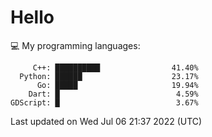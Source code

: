 # Hello

💻 My programming languages:

```
     C++: ██████████                41.40%
  Python: ██████                    23.17%
      Go: █████                     19.94%
    Dart: █                          4.59%
GDScript: █                          3.67%
```

Last updated on Wed Jul 06 21:37 2022 (UTC)
